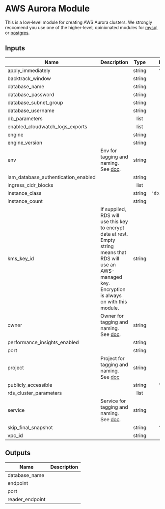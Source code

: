 # AWS Aurora Module

This is a low-level module for creating AWS Aurora clusters. We strongly reccomend you use one of the higher-level, opinionated modules for [mysql](../aws-aurora-mysql/README.md) or [postgres](../aws-aurora-postgres/README.md).

<!-- START -->
## Inputs

| Name | Description | Type | Default | Required |
|------|-------------|:----:|:-----:|:-----:|
| apply\_immediately |  | string | `"false"` | no |
| backtrack\_window |  | string | `"0"` | no |
| database\_name |  | string | n/a | yes |
| database\_password |  | string | n/a | yes |
| database\_subnet\_group |  | string | n/a | yes |
| database\_username |  | string | n/a | yes |
| db\_parameters |  | list | `<list>` | no |
| enabled\_cloudwatch\_logs\_exports |  | list | `<list>` | no |
| engine |  | string | n/a | yes |
| engine\_version |  | string | n/a | yes |
| env | Env for tagging and naming. See [doc](../README.md#consistent-tagging). | string | n/a | yes |
| iam\_database\_authentication\_enabled |  | string | `"true"` | no |
| ingress\_cidr\_blocks |  | list | n/a | yes |
| instance\_class |  | string | `"db.t2.small"` | no |
| instance\_count |  | string | `"1"` | no |
| kms\_key\_id | If supplied, RDS will use this key to encrypt data at rest. Empty string means that RDS will use an AWS-managed key. Encryption is always on with this module. | string | `""` | no |
| owner | Owner for tagging and naming. See [doc](../README.md#consistent-tagging). | string | n/a | yes |
| performance\_insights\_enabled |  | string | `"true"` | no |
| port |  | string | n/a | yes |
| project | Project for tagging and naming. See [doc](../README.md#consistent-tagging) | string | n/a | yes |
| publicly\_accessible |  | string | `"false"` | no |
| rds\_cluster\_parameters |  | list | `<list>` | no |
| service | Service for tagging and naming. See [doc](../README.md#consistent-tagging). | string | n/a | yes |
| skip\_final\_snapshot |  | string | `"false"` | no |
| vpc\_id |  | string | n/a | yes |

## Outputs

| Name | Description |
|------|-------------|
| database\_name |  |
| endpoint |  |
| port |  |
| reader\_endpoint |  |

<!-- END -->

